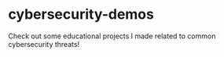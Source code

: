 # cybersecurity-demos
Check out some educational projects I made related to common cybersecurity threats!
